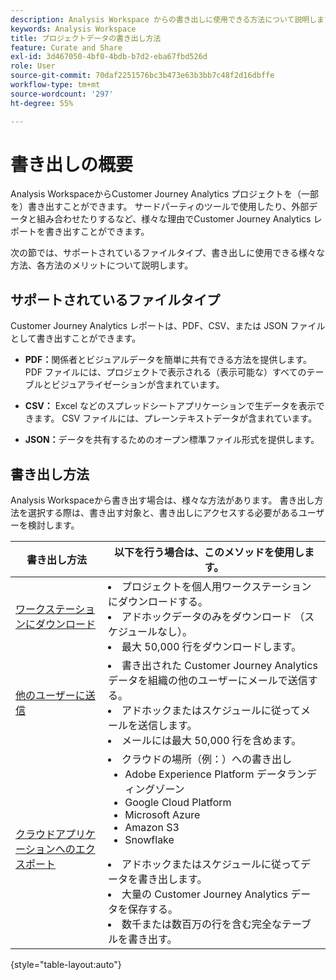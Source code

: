 ```yaml
---
description: Analysis Workspace からの書き出しに使用できる方法について説明します。
keywords: Analysis Workspace
title: プロジェクトデータの書き出し方法
feature: Curate and Share
exl-id: 3d467050-4bf0-4bdb-b7d2-eba67fbd526d
role: User
source-git-commit: 70daf2251576bc3b473e63b3bb7c48f2d16dbffe
workflow-type: tm+mt
source-wordcount: '297'
ht-degree: 55%

---
```


# 書き出しの概要

Analysis WorkspaceからCustomer Journey Analytics プロジェクトを（一部を）書き出すことができます。 サードパーティのツールで使用したり、外部データと組み合わせたりするなど、様々な理由でCustomer Journey Analytics レポートを書き出すことができます。

次の節では、サポートされているファイルタイプ、書き出しに使用できる様々な方法、各方法のメリットについて説明します。

## サポートされているファイルタイプ

Customer Journey Analytics レポートは、PDF、CSV、または JSON ファイルとして書き出すことができます。

* **PDF：**&#x200B;関係者とビジュアルデータを簡単に共有できる方法を提供します。PDF ファイルには、プロジェクトで表示される（表示可能な）すべてのテーブルとビジュアライゼーションが含まれています。

* **CSV：** Excel などのスプレッドシートアプリケーションで生データを表示できます。 CSV ファイルには、プレーンテキストデータが含まれています。

* **JSON：**&#x200B;データを共有するためのオープン標準ファイル形式を提供します。

## 書き出し方法

Analysis Workspaceから書き出す場合は、様々な方法があります。 書き出し方法を選択する際は、書き出す対象と、書き出しにアクセスする必要があるユーザーを検討します。

| 書き出し方法 | 以下を行う場合は、このメソッドを使用します。 |
|---------|----------|
| [ワークステーションにダウンロード](/help/analysis-workspace/export/download-send.md) | <li>プロジェクトを個人用ワークステーションにダウンロードする。</li><li>アドホックデータのみをダウンロード （スケジュールなし）。</li> <li>最大 50,000 行をダウンロードします。</li> <!--true? Are there 2 different options to download to your workstation?--> <!-- is this emailing it? --> |
| [他のユーザーに送信](/help/analysis-workspace/curate-share/t-schedule-report.md) | <li>書き出された Customer Journey Analytics データを組織の他のユーザーにメールで送信する。</li><li>アドホックまたはスケジュールに従ってメールを送信します。</li> <li>メールには最大 50,000 行を含めます。</li> <!--true?--> |
| [ クラウドアプリケーションへのエクスポート ](/help/analysis-workspace/export/export-cloud.md) | <li>クラウドの場所（例：）への書き出し <ul><li>Adobe Experience Platform データランディングゾーン</li><li>Google Cloud Platform</li><li>Microsoft Azure</li><li>Amazon S3</li><li>Snowflake</li></ul></li><li>アドホックまたはスケジュールに従ってデータを書き出します。</li><li>大量の Customer Journey Analytics データを保存する。</li><li>数千または数百万の行を含む完全なテーブルを書き出す。<!-- What other things? Wiki talks about things that aren't even possible in Data Warehouse. What are they? --> </li> |

{style="table-layout:auto"}
